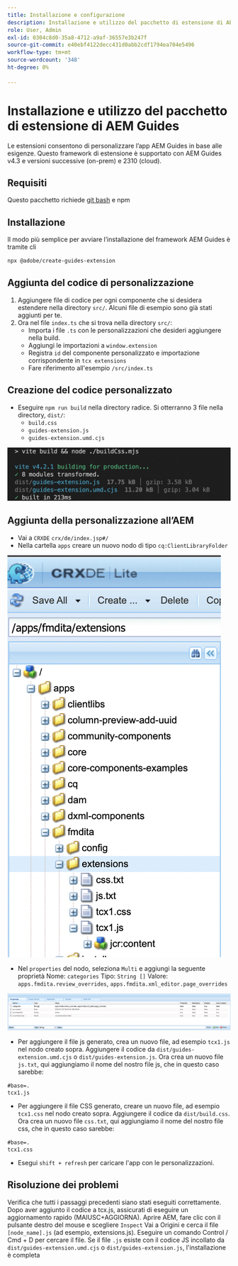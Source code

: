 ```yaml
---
title: Installazione e configurazione
description: Installazione e utilizzo del pacchetto di estensione di AEM Guides
role: User, Admin
exl-id: 0304c8d0-35a8-4712-a9af-36557e3b247f
source-git-commit: e40ebf4122decc431d0abb2cdf1794ea704e5496
workflow-type: tm+mt
source-wordcount: '348'
ht-degree: 0%

---
```


# Installazione e utilizzo del pacchetto di estensione di AEM Guides

Le estensioni consentono di personalizzare l’app AEM Guides in base alle esigenze. Questo framework di estensione è supportato con AEM Guides v4.3 e versioni successive (on-prem) e 2310 (cloud).

## Requisiti

Questo pacchetto richiede [git bash](https://github.com/git-guides/install-git) e npm

## Installazione

Il modo più semplice per avviare l’installazione del framework AEM Guides è tramite cli

```bash
npx @adobe/create-guides-extension
```

## Aggiunta del codice di personalizzazione

1. Aggiungere file di codice per ogni componente che si desidera estendere nella directory `src/`. Alcuni file di esempio sono già stati aggiunti per te.
2. Ora nel file `index.ts` che si trova nella directory `src/`:
   - Importa i file `.ts` con le personalizzazioni che desideri aggiungere nella build.
   - Aggiungi le importazioni a `window.extension`
   - Registra `id` del componente personalizzato e importazione corrispondente in `tcx extensions`
   - Fare riferimento all&#39;esempio `/src/index.ts`

## Creazione del codice personalizzato

- Eseguire `npm run build` nella directory radice. Si otterranno 3 file nella directory, `dist/`:
   - `build.css`
   - `guides-extension.js`
   - `guides-extension.umd.cjs`

![Output di compilazione](./../imgs/build_output.png)

## Aggiunta della personalizzazione all’AEM

- Vai a `CRXDE` `crx/de/index.jsp#/`
- Nella cartella `apps` creare un nuovo nodo di tipo `cq:ClientLibraryFolder`

![Struttura cartella](./../imgs/crxde_folder_structure.png)

- Nel `properties` del nodo, seleziona `Multi` e aggiungi la seguente proprietà
Nome: `categories`
Tipo: `String []`
Valore: `apps.fmdita.review_overrides`, `apps.fmdita.xml_editor.page_overrides`

![Proprietà cartella](./../imgs/crxde_folder_properties.png)

- Per aggiungere il file js generato, crea un nuovo file, ad esempio `tcx1.js` nel nodo creato sopra. Aggiungere il codice da `dist/guides-extension.umd.cjs` o `dist/guides-extension.js`. Ora crea un nuovo file `js.txt`, qui aggiungiamo il nome del nostro file js, che in questo caso sarebbe:

```t
#base=.
tcx1.js
```

- Per aggiungere il file CSS generato, creare un nuovo file, ad esempio `tcx1.css` nel nodo creato sopra. Aggiungere il codice da `dist/build.css`. Ora crea un nuovo file `css.txt`, qui aggiungiamo il nome del nostro file css, che in questo caso sarebbe:

```t
#base=.
tcx1.css
```

- Esegui `shift + refresh` per caricare l&#39;app con le personalizzazioni.

## Risoluzione dei problemi

Verifica che tutti i passaggi precedenti siano stati eseguiti correttamente.
Dopo aver aggiunto il codice a tcx.js, assicurati di eseguire un aggiornamento rapido (MAIUSC+AGGIORNA).
Aprire AEM, fare clic con il pulsante destro del mouse e scegliere `Inspect`
Vai a Origini e cerca il file `[node_name].js` (ad esempio, extensions.js). Eseguire un comando Control / Cmd + D per cercare il file. Se il file `.js` esiste con il codice JS incollato da `dist/guides-extension.umd.cjs` o `dist/guides-extension.js`, l&#39;installazione è completa
